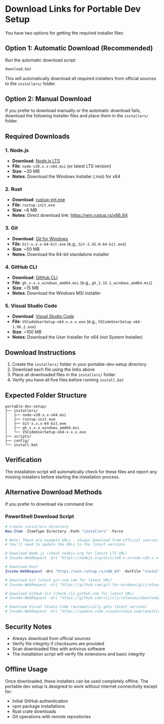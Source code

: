 # Download Links for Portable Dev Setup

You have two options for getting the required installer files:

## Option 1: Automatic Download (Recommended)

Run the automatic download script:
```cmd
download.bat
```

This will automatically download all required installers from official sources to the `installers/` folder.

## Option 2: Manual Download

If you prefer to download manually or the automatic download fails, download the following installer files and place them in the `installers/` folder.

## Required Downloads

### 1. Node.js
- **Download**: [Node.js LTS](https://nodejs.org/en/download/)
- **File**: `node-v20.x.x-x64.msi` (or latest LTS version)
- **Size**: ~30 MB
- **Notes**: Download the Windows Installer (.msi) for x64

### 2. Rust
- **Download**: [rustup-init.exe](https://rustup.rs/)
- **File**: `rustup-init.exe`
- **Size**: ~8 MB
- **Notes**: Direct download link: https://win.rustup.rs/x86_64

### 3. Git
- **Download**: [Git for Windows](https://git-scm.com/download/win)
- **File**: `Git-x.x.x-64-bit.exe` (e.g., `Git-2.42.0-64-bit.exe`)
- **Size**: ~50 MB
- **Notes**: Download the 64-bit standalone installer

### 4. GitHub CLI
- **Download**: [GitHub CLI](https://cli.github.com/)
- **File**: `gh_x.x.x_windows_amd64.msi` (e.g., `gh_2.32.1_windows_amd64.msi`)
- **Size**: ~15 MB
- **Notes**: Download the Windows MSI installer

### 5. Visual Studio Code
- **Download**: [Visual Studio Code](https://code.visualstudio.com/)
- **File**: `VSCodeUserSetup-x64-x.x.x.exe` (e.g., `VSCodeUserSetup-x64-1.96.2.exe`)
- **Size**: ~100 MB
- **Notes**: Download the User Installer for x64 (not System Installer)

## Download Instructions

1. Create the `installers/` folder in your portable-dev-setup directory
2. Download each file using the links above
3. Place all downloaded files in the `installers/` folder
4. Verify you have all five files before running `install.bat`

## Expected Folder Structure

```
portable-dev-setup/
├── installers/
│   ├── node-v20.x.x-x64.msi
│   ├── rustup-init.exe
│   ├── Git-x.x.x-64-bit.exe
│   ├── gh_x.x.x_windows_amd64.msi
│   └── VSCodeUserSetup-x64-x.x.x.exe
├── scripts/
├── config/
└── install.bat
```

## Verification

The installation script will automatically check for these files and report any missing installers before starting the installation process.

## Alternative Download Methods

If you prefer to download via command line:

### PowerShell Download Script
```powershell
# Create installers directory
New-Item -ItemType Directory -Path "installers" -Force

# Note: These are example URLs - always download from official sources
# You'll need to update the URLs to the latest versions

# Download Node.js (check nodejs.org for latest LTS URL)
# Invoke-WebRequest -Uri "https://nodejs.org/dist/v20.x.x/node-v20.x.x-x64.msi" -OutFile "installers/node-v20.x.x-x64.msi"

# Download Rust
Invoke-WebRequest -Uri "https://win.rustup.rs/x86_64" -OutFile "installers/rustup-init.exe"

# Download Git (check git-scm.com for latest URL)
# Invoke-WebRequest -Uri "https://github.com/git-for-windows/git/releases/download/v2.x.x.windows.1/Git-2.x.x-64-bit.exe" -OutFile "installers/Git-2.x.x-64-bit.exe"

# Download GitHub CLI (check cli.github.com for latest URL)
# Invoke-WebRequest -Uri "https://github.com/cli/cli/releases/download/v2.x.x/gh_2.x.x_windows_amd64.msi" -OutFile "installers/gh_2.x.x_windows_amd64.msi"

# Download Visual Studio Code (automatically gets latest version)
# Invoke-WebRequest -Uri "https://update.code.visualstudio.com/latest/win32-x64-user/stable" -OutFile "installers/VSCodeUserSetup-x64-latest.exe"
```

## Security Notes

- Always download from official sources
- Verify file integrity if checksums are provided
- Scan downloaded files with antivirus software
- The installation script will verify file extensions and basic integrity

## Offline Usage

Once downloaded, these installers can be used completely offline. The portable dev setup is designed to work without internet connectivity except for:
- Initial GitHub authentication
- npm package installations
- Rust crate downloads
- Git operations with remote repositories

